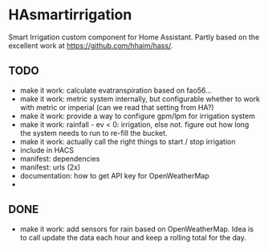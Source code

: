 # HAsmartirrigation
Smart Irrigation custom component for Home Assistant. Partly based on the excellent work at https://github.com/hhaim/hass/.


## TODO
- make it work: calculate evatranspiration based on fao56...
- make it work: metric system internally, but configurable whether to work with metric or imperial (can we read that setting from HA?)
- make it work: provide a way to configure gpm/lpm for irrigation system
- make it work: rainfall - ev < 0: irrigation, else not. figure out how long the system needs to run to re-fill the bucket.
- make it work: actually call the right things to start / stop irrigation
- include in HACS
- manifest: dependencies
- manifest: urls (2x)
- documentation: how to get API key for OpenWeatherMap
- 

## DONE
- make it work: add sensors for rain based on OpenWeatherMap. Idea is to call update the data each hour and keep a rolling total for the day.